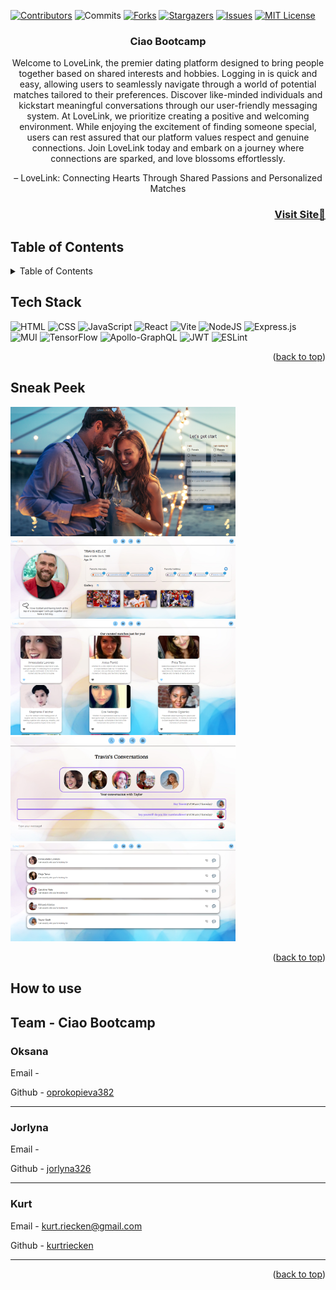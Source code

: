<a name="readme-top"></a>

[![Contributors][contributors-shield]][contributors-url]
![Commits][commits-shield]
[![Forks][forks-shield]][forks-url]
[![Stargazers][stars-shield]][stars-url]
[![Issues][issues-shield]][issues-url]
[![MIT License][license-shield]][license-url]


<h3 align="center">Ciao Bootcamp</h3>

<p align="center">Welcome to LoveLink, the premier dating platform designed to bring people together based on shared interests and hobbies. Logging in is quick and easy, allowing users to seamlessly navigate through a world of potential matches tailored to their preferences. Discover like-minded individuals and kickstart meaningful conversations through our user-friendly messaging system. At LoveLink, we prioritize creating a positive and welcoming environment. While enjoying the excitement of finding someone special, users can rest assured that our platform values respect and genuine connections. Join LoveLink today and embark on a journey where connections are sparked, and love blossoms effortlessly.</p>

  
<p align="center"> – LoveLink: Connecting Hearts Through Shared Passions and Personalized Matches</p>

<h3 font size="1" align="right"><a href="https://hidden-garden-06286-72f8e54246d1.herokuapp.com/login" target="_blank">Visit Site🚀</a></h3>

## Table of Contents

<!-- TABLE OF CONTENTS -->
<details>
  <summary>Table of Contents</summary>
  <ol>
    <li><a href="#tech-stack">Tech Stack</a></li>
    <li><a href="#sneak-peek">Sneak Peek</a></li>
    <li><a href="#how-to-use">How to use</a></li>
    <li><a href="#team">Team</a></li>
  </ol>
</details>

## Tech Stack

<a name="tech-stack"></a>
![HTML](https://img.shields.io/badge/html5%20-%23E34F26.svg?&style=for-the-badge&logo=html5&logoColor=white)
![CSS](https://img.shields.io/badge/css3%20-%231572B6.svg?&style=for-the-badge&logo=css3&logoColor=white)
![JavaScript](https://img.shields.io/badge/javascript-%23323330.svg?style=for-the-badge&logo=javascript&logoColor=%23F7DF1E)
![React](https://img.shields.io/badge/react-%2320232a.svg?style=for-the-badge&logo=react&logoColor=%2361DAFB)
![Vite](https://img.shields.io/badge/vite-%23646CFF.svg?style=for-the-badge&logo=vite&logoColor=white)
![NodeJS](https://img.shields.io/badge/node.js-6DA55F?style=for-the-badge&logo=node.js&logoColor=white)
![Express.js](https://img.shields.io/badge/express.js-%23404d59.svg?style=for-the-badge&logo=express&logoColor=%2361DAFB)
![MUI](https://img.shields.io/badge/MUI-%230081CB.svg?style=for-the-badge&logo=mui&logoColor=white)
![TensorFlow](https://img.shields.io/badge/TensorFlow-%23FF6F00.svg?style=for-the-badge&logo=TensorFlow&logoColor=white)
![Apollo-GraphQL](https://img.shields.io/badge/-ApolloGraphQL-311C87?style=for-the-badge&logo=apollo-graphql)
![JWT](https://img.shields.io/badge/JWT-black?style=for-the-badge&logo=JSON%20web%20tokens)
![ESLint](https://img.shields.io/badge/ESLint-4B3263?style=for-the-badge&logo=eslint&logoColor=white)



<p align="right">(<a href="#readme-top">back to top</a>)</p>

## Sneak Peek

<a name="sneak-peek"></a>

<img src="./Screenshots/5.png" alt="Screenshot of landing page" width="360px"> <img src="./Screenshots/3.png" alt="Screenshot of profile page" width="360px">
<img src="./Screenshots/2.png" alt="Screenshot of matches page" width="360px"> <img src="./Screenshots/4.png" alt="Screenshot of conversations page" width="360px"> <img src="./Screenshots/1.png" alt="Screenshot of InTarget page" width="360px">


<p align="right">(<a href="#readme-top">back to top</a>)</p>

## How to use

## Team - Ciao Bootcamp

<a name="team"></a>

### Oksana <span style="font-size: 12px"></span>

<p>Email - <a href="mailto:"></a></p>
<p>Github - <a href="https://github.com/oprokopieva382">oprokopieva382</a></p>
<hr>

### Jorlyna <span style="font-size: 12px"></span>

<p>Email - <a href="mailto:"></a></p>
<p>Github - <a href="https://github.com/jorlyna326">jorlyna326</a></p>
<hr>

### Kurt <span style="font-size: 12px"></span>

<p>Email - <a href="mailto:kurt.riecken@gmail.com">kurt.riecken@gmail.com</a></p>
<p>Github - <a href="https://github.com/kurtriecken">kurtriecken</a></p>
<hr>

<p align="right">(<a href="#readme-top">back to top</a>)</p>

<!-- MARKDOWN LINKS & IMAGES -->
<!-- https://www.markdownguide.org/basic-syntax/#reference-style-links -->

[contributors-shield]: https://img.shields.io/github/contributors/ThatZiro/Listy-Flix.svg?style=for-the-badge
[contributors-url]: https://github.com/kurtriecken/love-link/graphs/contributors
[forks-shield]: https://img.shields.io/github/forks/ThatZiro/Listy-Flix.svg?style=for-the-badge
[forks-url]: https://github.com/kurtriecken/love-link/network/members
[stars-shield]: https://img.shields.io/github/stars/ThatZiro/Listy-Flix.svg?style=for-the-badge
[stars-url]: https://github.com/kurtriecken/love-link/stargazers
[issues-shield]: https://img.shields.io/github/issues/ThatZiro/Listy-Flix.svg?style=for-the-badge
[issues-url]: https://github.com/kurtriecken/love-link/issues
[license-shield]: https://img.shields.io/github/license/ThatZiro/Listy-Flix.svg?style=for-the-badge
[license-url]: https://github.com/kurtriecken/love-link/blob/main/LICENSE
[commits-shield]: https://img.shields.io/github/commit-activity/t/kurtriecken/love-link.svg?style=for-the-badge